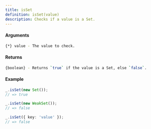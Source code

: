 ```yaml
---
title: isSet
definition: isSet(value)
description: Checks if a value is a Set.
---
```



#### Arguments


```bash
{*} value - The value to check.
```


#### Returns


```bash
{boolean} - Returns `true` if the value is a Set, else `false`.
```


#### Example


```ts
_.isSet(new Set());
// => true

_.isSet(new WeakSet());
// => false

_.isSet({ key: 'value' });
// => false
```